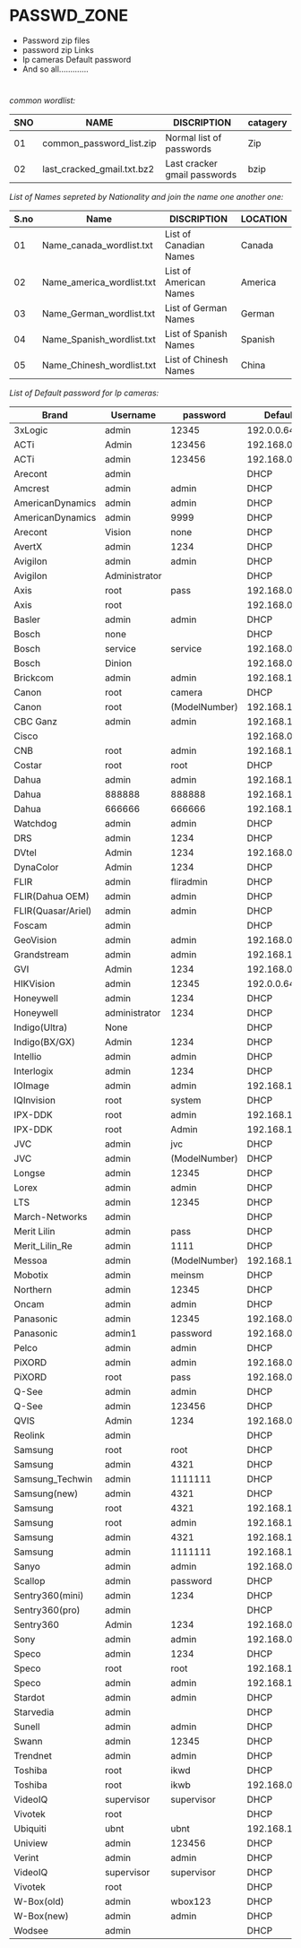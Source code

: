 # PASSWD_ZONE

* Password zip files
* password zip Links
* Ip cameras Default password
* And so all.............
#

_common wordlist:_

| SNO |            NAME             |             DISCRIPTION             |       catagery     |
| --- | --------------------------- | ----------------------------------- |---------------------
|  01 | common_password_list.zip    |    Normal list of passwords         |        Zip         |
|  02 | last_cracked_gmail.txt.bz2  |    Last cracker gmail passwords     |        bzip        |


_List of Names sepreted by Nationality and join the name one another one:_

| S.no |          Name              |         DISCRIPTION                 |     LOCATION      |
|------|----------------------------|-------------------------------------|-------------------|
|  01  | Name_canada_wordlist.txt   | List of Canadian Names              |      Canada       |
|  02  | Name_america_wordlist.txt  | List of American Names              |      America      |
|  03  | Name_German_wordlist.txt   | List of German Names                |      German       |
|  04  | Name_Spanish_wordlist.txt  | List of Spanish Names               |      Spanish      |
|  05  | Name_Chinesh_wordlist.txt  | List of Chinesh Names               |      China        |

_List of Default password for Ip cameras:_

|   Brand     |   Username	    |   password	   |   Default IP    |
|-------------|-----------------|----------------|-----------------|
| 3xLogic	    |     admin	      |   12345	       |  192.0.0.64     |
| ACTi	      |     Admin	      |   123456    	 |  192.168.0.100  |
|ACTi	|admin	|123456	|192.168.0.100|
|Arecont	|admin		| |DHCP|
|Amcrest	|admin	|admin	|DHCP|
|AmericanDynamics	|admin	|admin	|DHCP|
|AmericanDynamics|	admin|	9999|	DHCP|
|Arecont| Vision|	none|		DHCP|
|AvertX|	admin|	1234|	DHCP|
|Avigilon	|admin	|admin	|DHCP|
|Avigilon|	Administrator	||	DHCP
|Axis	|root	|pass	|192.168.0.90
|Axis|	root	||	192.168.0.90
|Basler	|admin	|admin|	DHCP
|Bosch	|none||		DHCP
|Bosch	|service	|service|	192.168.0.1
|Bosch	|Dinion	||	192.168.0.1
|Brickcom	|admin	|admin	|192.168.1.1
|Canon	|root	|camera|	DHCP
|Canon	|root	|(ModelNumber)|	192.168.100.1
|CBC Ganz	|admin	|admin	|192.168.100.x
|Cisco	||	|	192.168.0.100
|CNB	|root|	admin|	192.168.123.100
|Costar	|root	|root	|DHCP
|Dahua	|admin|	admin	|192.168.1.108
|Dahua|	888888|	888888	|192.168.1.108
|Dahua	|666666|	666666|	192.168.1.108
|Watchdog|admin	|admin|	DHCP
|DRS|	admin	|1234	|DHCP
|DVtel	|Admin	|1234|	192.168.0.250
|DynaColor|	Admin|	1234|	DHCP
|FLIR	|admin	|fliradmin	|DHCP
|FLIR(Dahua OEM)	|admin|	admin	|DHCP
|FLIR(Quasar/Ariel)|	admin	|admin	|DHCP
|Foscam	|admin		||DHCP|
|GeoVision|	admin|	admin|	192.168.0.10
|Grandstream|	admin|	admin|	192.168.1.168
|GVI	|Admin|	1234|	192.168.0.250
|HIKVision|	admin	|12345	|192.0.0.64
|Honeywell	|admin	|1234|	DHCP
|Honeywell	|administrator	|1234|	DHCP
|Indigo(Ultra)	|None||		DHCP
|Indigo(BX/GX)	|Admin	|1234|	DHCP
|Intellio|	admin|	admin	|DHCP
|Interlogix|	admin|	1234	|DHCP
|IOImage|	admin	|admin	|192.168.123.10
|IQInvision|	root|	system|	DHCP
|IPX-DDK|	root|	admin	|192.168.1.168
|IPX-DDK|	root	|Admin	|192.168.1.168
|JVC	|admin	|jvc	|DHCP
|JVC	|admin	|(ModelNumber)|	DHCP
|Longse	|admin	|12345	|DHCP
|Lorex	|admin	|admin|	DHCP
|LTS	|admin	|12345	|DHCP
|March-Networks|	admin||		DHCP
|Merit Lilin |admin	|pass	|DHCP
|Merit_Lilin_Re|	admin|	1111	|DHCP
|Messoa	|admin	|(ModelNumber)|	192.168.1.30
|Mobotix	|admin	|meinsm|	DHCP
|Northern	|admin	|12345	|DHCP
|Oncam	|admin	|admin|	DHCP
|Panasonic	|admin	|12345	|192.168.0.253
|Panasonic|	admin1|	password|	192.168.0.253
|Pelco	|admin	|admin	|DHCP
|PiXORD	|admin	|admin|	192.168.0.200
|PiXORD	|root|	pass	|192.168.0.200
|Q-See	|admin|	admin	|DHCP
|Q-See	|admin	|123456	|DHCP
|QVIS|	Admin|	1234|	192.168.0.250
|Reolink	|admin		||DHCP
|Samsung |	root	|root|	DHCP
|Samsung |admin	|4321|	DHCP
|Samsung_Techwin|admin|	1111111	|DHCP
|Samsung(new)|	admin	|4321|	DHCP
|Samsung	|root	|4321	|192.168.1.200
|Samsung	|root	|admin	|192.168.1.200
|Samsung	|admin|	4321|	192.168.1.200
|Samsung	|admin	|1111111|	192.168.1.200
|Sanyo	|admin|	admin|	192.168.0.2
|Scallop	|admin	|password	|DHCP
|Sentry360(mini)|	admin	|1234|	DHCP
|Sentry360(pro)| admin	||	DHCP
|Sentry360	|Admin|	1234|	192.168.0.250
|Sony	|admin	|admin	|192.168.0.100
|Speco|	admin|	1234|	DHCP
|Speco|	root|	root	|192.168.1.7
|Speco	|admin|	admin	|192.168.1.7
|Stardot	|admin	|admin|	DHCP
|Starvedia|	admin	||	DHCP
|Sunell	|admin	|admin	|DHCP
|Swann|	admin|	12345|	DHCP
|Trendnet	|admin	|admin	|DHCP
|Toshiba	|root|	ikwd	|DHCP
|Toshiba	|root|	ikwb	|192.168.0.30
|VideoIQ	|supervisor|	supervisor|	DHCP
|Vivotek	|root||		DHCP
|Ubiquiti	|ubnt	|ubnt	|192.168.1.20
|Uniview	|admin|	123456|	DHCP
|Verint	|admin	|admin	|DHCP|
|VideoIQ|	supervisor|	supervisor|	DHCP
|Vivotek|	root| |		DHCP
|W-Box(old)|	admin|	wbox123|	DHCP
|W-Box(new)|	admin|	admin	|DHCP
|Wodsee|	admin|	|	DHCP

